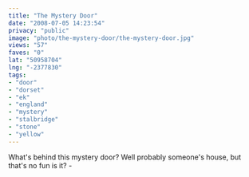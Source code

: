 ```yaml
---
title: "The Mystery Door"
date: "2008-07-05 14:23:54"
privacy: "public"
image: "photo/the-mystery-door/the-mystery-door.jpg"
views: "57"
faves: "0"
lat: "50958704"
lng: "-2377830"
tags:
- "door"
- "dorset"
- "ek"
- "england"
- "mystery"
- "stalbridge"
- "stone"
- "yellow"
---
```

What's behind this mystery door? Well probably someone's house, but that's no fun is it? - <a href="/photos/2008/07/05/the-mystery-door"></a>
